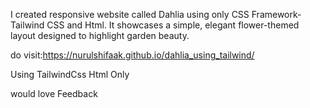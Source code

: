 I created responsive website called Dahlia using only CSS Framework-Tailwind CSS and Html. It showcases a simple, elegant flower-themed layout designed to highlight garden beauty. 

do visit:https://nurulshifaak.github.io/dahlia_using_tailwind/ 

Using TailwindCss Html Only

would love Feedback
